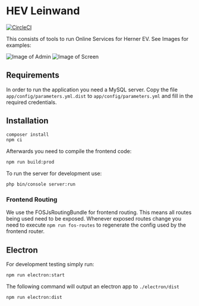 # HEV Leinwand

[![CircleCI](https://circleci.com/gh/norman27/hev-leinwand-herner-ev-com.svg?style=svg)](https://circleci.com/gh/norman27/hev-leinwand-herner-ev-com)

This consists of tools to run Online Services for Herner EV. See Images for examples:

![Image of Admin](https://raw.githubusercontent.com/norman27/hev-leinwand-herner-ev-com/master/doc/admin.png)
![Image of Screen](https://raw.githubusercontent.com/norman27/hev-leinwand-herner-ev-com/master/doc/screen.png)


## Requirements
In order to run the application you need a MySQL server. Copy the file `app/config/parameters.yml.dist`
to `app/config/parameters.yml` and fill in the required credentials.  

## Installation
```bash
composer install
npm ci
```
Afterwards you need to compile the frontend code:
```bash
npm run build:prod
```
To run the server for development use:
```bash
php bin/console server:run
```

### Frontend Routing
We use the FOSJsRoutingBundle for frontend routing. This means all routes being used need to be exposed.
Whenever exposed routes change you need to execute `npm run fos-routes` to regenerate the config
used by the frontend router.

## Electron
For development testing simply run:
```bash
npm run electron:start
```
The following command will output an electron app to `./electron/dist`
```bash
npm run electron:dist
```
